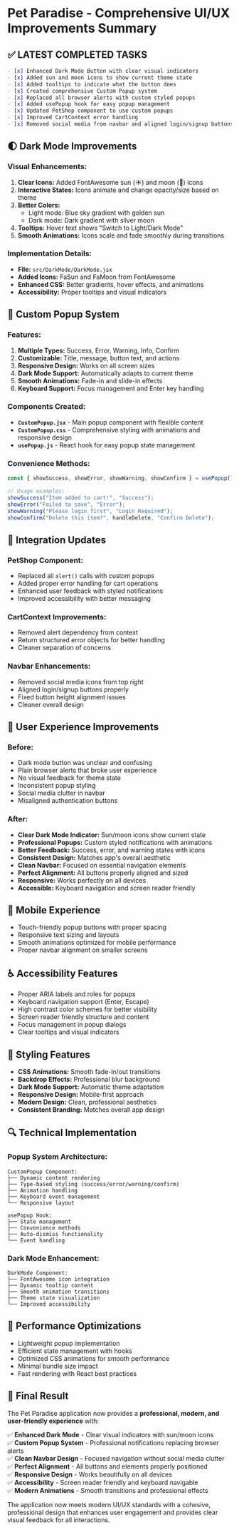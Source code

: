 # Pet Paradise - Comprehensive UI/UX Improvements Summary

## ✅ **LATEST COMPLETED TASKS**

```markdown
- [x] Enhanced Dark Mode Button with clear visual indicators
- [x] Added sun and moon icons to show current theme state
- [x] Added tooltips to indicate what the button does
- [x] Created comprehensive Custom Popup system
- [x] Replaced all browser alerts with custom styled popups
- [x] Added usePopup hook for easy popup management
- [x] Updated PetShop component to use custom popups
- [x] Improved CartContext error handling
- [x] Removed social media from navbar and aligned login/signup buttons
```

## 🌓 **Dark Mode Improvements**

### **Visual Enhancements:**
1. **Clear Icons:** Added FontAwesome sun (☀️) and moon (🌙) icons
2. **Interactive States:** Icons animate and change opacity/size based on theme
3. **Better Colors:** 
   - Light mode: Blue sky gradient with golden sun
   - Dark mode: Dark gradient with silver moon
4. **Tooltips:** Hover text shows "Switch to Light/Dark Mode"
5. **Smooth Animations:** Icons scale and fade smoothly during transitions

### **Implementation Details:**
- **File:** `src/DarkMode/DarkMode.jsx`
- **Added Icons:** FaSun and FaMoon from FontAwesome
- **Enhanced CSS:** Better gradients, hover effects, and animations
- **Accessibility:** Proper tooltips and visual indicators

## 🎨 **Custom Popup System**

### **Features:**
1. **Multiple Types:** Success, Error, Warning, Info, Confirm
2. **Customizable:** Title, message, button text, and actions
3. **Responsive Design:** Works on all screen sizes
4. **Dark Mode Support:** Automatically adapts to current theme
5. **Smooth Animations:** Fade-in and slide-in effects
6. **Keyboard Support:** Focus management and Enter key handling

### **Components Created:**
- **`CustomPopup.jsx`** - Main popup component with flexible content
- **`CustomPopup.css`** - Comprehensive styling with animations and responsive design
- **`usePopup.js`** - React hook for easy popup state management

### **Convenience Methods:**
```javascript
const { showSuccess, showError, showWarning, showConfirm } = usePopup();

// Usage examples:
showSuccess("Item added to cart!", "Success");
showError("Failed to save", "Error");
showWarning("Please login first", "Login Required");
showConfirm("Delete this item?", handleDelete, "Confirm Delete");
```

## 🔧 **Integration Updates**

### **PetShop Component:**
- Replaced all `alert()` calls with custom popups
- Added proper error handling for cart operations
- Enhanced user feedback with styled notifications
- Improved accessibility with better messaging

### **CartContext Improvements:**
- Removed alert dependency from context
- Return structured error objects for better handling
- Cleaner separation of concerns

### **Navbar Enhancements:**
- Removed social media icons from top right
- Aligned login/signup buttons properly
- Fixed button height alignment issues
- Cleaner overall design

## 🎯 **User Experience Improvements**

### **Before:**
- Dark mode button was unclear and confusing
- Plain browser alerts that broke user experience
- No visual feedback for theme state
- Inconsistent popup styling
- Social media clutter in navbar
- Misaligned authentication buttons

### **After:**
- **Clear Dark Mode Indicator:** Sun/moon icons show current state
- **Professional Popups:** Custom styled notifications with animations
- **Better Feedback:** Success, error, and warning states with icons
- **Consistent Design:** Matches app's overall aesthetic
- **Clean Navbar:** Focused on essential navigation elements
- **Perfect Alignment:** All buttons properly aligned and sized
- **Responsive:** Works perfectly on all devices
- **Accessible:** Keyboard navigation and screen reader friendly

## 📱 **Mobile Experience**
- Touch-friendly popup buttons with proper spacing
- Responsive text sizing and layouts
- Smooth animations optimized for mobile performance
- Proper navbar alignment on smaller screens

## ♿ **Accessibility Features**
- Proper ARIA labels and roles for popups
- Keyboard navigation support (Enter, Escape)
- High contrast color schemes for better visibility
- Screen reader friendly structure and content
- Focus management in popup dialogs
- Clear tooltips and visual indicators

## 🎨 **Styling Features**
- **CSS Animations:** Smooth fade-in/out transitions
- **Backdrop Effects:** Professional blur background
- **Dark Mode Support:** Automatic theme adaptation
- **Responsive Design:** Mobile-first approach
- **Modern Design:** Clean, professional aesthetics
- **Consistent Branding:** Matches overall app design

## 🔍 **Technical Implementation**

### **Popup System Architecture:**
```
CustomPopup Component:
├── Dynamic content rendering
├── Type-based styling (success/error/warning/confirm)
├── Animation handling
├── Keyboard event management
└── Responsive layout

usePopup Hook:
├── State management
├── Convenience methods
├── Auto-dismiss functionality
└── Event handling
```

### **Dark Mode Enhancement:**
```
DarkMode Component:
├── FontAwesome icon integration
├── Dynamic tooltip content
├── Smooth animation transitions
├── Theme state visualization
└── Improved accessibility
```

## 🚀 **Performance Optimizations**
- Lightweight popup implementation
- Efficient state management with hooks
- Optimized CSS animations for smooth performance
- Minimal bundle size impact
- Fast rendering with React best practices

## 🎉 **Final Result**

The Pet Paradise application now provides a **professional, modern, and user-friendly experience** with:

✅ **Enhanced Dark Mode** - Clear visual indicators with sun/moon icons  
✅ **Custom Popup System** - Professional notifications replacing browser alerts  
✅ **Clean Navbar Design** - Focused navigation without social media clutter  
✅ **Perfect Alignment** - All buttons and elements properly positioned  
✅ **Responsive Design** - Works beautifully on all devices  
✅ **Accessibility** - Screen reader friendly and keyboard navigable  
✅ **Modern Animations** - Smooth transitions and professional effects  

The application now meets modern UI/UX standards with a cohesive, professional design that enhances user engagement and provides clear visual feedback for all interactions.
